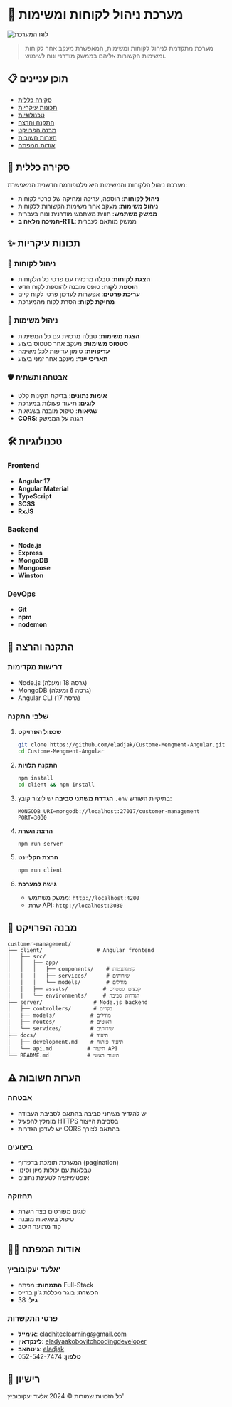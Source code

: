 # 🎯 מערכת ניהול לקוחות ומשימות

<p align="center">
  
![לוגו המערכת](client/src/assets/logo.svg)

</p>

> מערכת מתקדמת לניהול לקוחות ומשימות, המאפשרת מעקב אחר לקוחות ומשימות הקשורות אליהם בממשק מודרני ונוח לשימוש.

## 📋 תוכן עניינים
- [סקירה כללית](#סקירה-כללית)
- [תכונות עיקריות](#תכונות-עיקריות)
- [טכנולוגיות](#טכנולוגיות)
- [התקנה והרצה](#התקנה-והרצה)
- [מבנה הפרויקט](#מבנה-הפרויקט)
- [הערות חשובות](#הערות-חשובות)
- [אודות המפתח](#אודות-המפתח)

## 🎯 סקירה כללית

מערכת ניהול הלקוחות והמשימות היא פלטפורמה חדשנית המאפשרת:
- **ניהול לקוחות**: הוספה, עריכה ומחיקה של פרטי לקוחות
- **ניהול משימות**: מעקב אחר משימות הקשורות ללקוחות
- **ממשק משתמש**: חווית משתמש מודרנית ונוח בעברית
- **תמיכה מלאה ב-RTL**: ממשק מותאם לעברית

## ✨ תכונות עיקריות

### 👥 ניהול לקוחות
- **הצגת לקוחות**: טבלה מרכזית עם פרטי כל הלקוחות
- **הוספת לקוח**: טופס מובנה להוספת לקוח חדש
- **עריכת פרטים**: אפשרות לעדכון פרטי לקוח קיים
- **מחיקת לקוח**: הסרת לקוח מהמערכת

### 📝 ניהול משימות
- **הצגת משימות**: טבלה מרכזית עם כל המשימות
- **סטטוס משימות**: מעקב אחר סטטוס ביצוע
- **עדיפויות**: סימון עדיפות לכל משימה
- **תאריכי יעד**: מעקב אחר זמני ביצוע

### 🛡️ אבטחה ותשתית
- **אימות נתונים**: בדיקת תקינות קלט
- **לוגים**: תיעוד פעולות במערכת
- **שגיאות**: טיפול מובנה בשגיאות
- **CORS**: הגנה על הממשק

## 🛠️ טכנולוגיות

### Frontend
- **Angular 17**
- **Angular Material**
- **TypeScript**
- **SCSS**
- **RxJS**

### Backend
- **Node.js**
- **Express**
- **MongoDB**
- **Mongoose**
- **Winston**

### DevOps
- **Git**
- **npm**
- **nodemon**

## 🚀 התקנה והרצה

### דרישות מקדימות
- Node.js (גרסה 18 ומעלה)
- MongoDB (גרסה 6 ומעלה)
- Angular CLI (גרסה 17)

### שלבי התקנה

1. **שכפול הפרויקט**
   ```bash
   git clone https://github.com/eladjak/Custome-Mengment-Angular.git
   cd Custome-Mengment-Angular
   ```

2. **התקנת תלויות**
   ```bash
   npm install
   cd client && npm install
   ```

3. **הגדרת משתני סביבה**
   יש ליצור קובץ `.env` בתיקיית השורש:
   ```
   MONGODB_URI=mongodb://localhost:27017/customer-management
   PORT=3030
   ```

4. **הרצת השרת**
   ```bash
   npm run server
   ```

5. **הרצת הקליינט**
   ```bash
   npm run client
   ```

6. **גישה למערכת**
   - ממשק משתמש: `http://localhost:4200`
   - שרת API: `http://localhost:3030`

## 📁 מבנה הפרויקט

```
customer-management/
├── client/                 # Angular frontend
│   ├── src/
│   │   ├── app/
│   │   │   ├── components/    # קומפוננטות
│   │   │   ├── services/      # שירותים
│   │   │   └── models/        # מודלים
│   │   ├── assets/           # קבצים סטטיים
│   │   └── environments/     # הגדרות סביבה
├── server/                # Node.js backend
│   ├── controllers/       # בקרים
│   ├── models/           # מודלים
│   ├── routes/           # ראוטים
│   └── services/         # שירותים
├── docs/                 # תיעוד
│   ├── development.md    # תיעוד פיתוח
│   └── api.md           # תיעוד API
└── README.md            # תיעוד ראשי
```

## ⚠️ הערות חשובות

### אבטחה
- יש להגדיר משתני סביבה בהתאם לסביבת העבודה
- מומלץ להפעיל HTTPS בסביבת הייצור
- יש לעדכן הגדרות CORS בהתאם לצורך

### ביצועים
- המערכת תומכת בדפדוף (pagination)
- טבלאות עם יכולות מיון וסינון
- אופטימיזציה לטעינת נתונים

### תחזוקה
- לוגים מפורטים בצד השרת
- טיפול בשגיאות מובנה
- קוד מתועד היטב

## 👨‍💻 אודות המפתח

### אלעד יעקובוביץ'
- **התמחות**: מפתח Full-Stack
- **הכשרה**: בוגר מכללת ג'ון ברייס
- **גיל**: 38

### פרטי התקשרות
- **אימייל**: [eladhiteclearning@gmail.com](mailto:eladhiteclearning@gmail.com)
- **לינקדאין**: [eladyaakobovitchcodingdeveloper](https://www.linkedin.com/in/eladyaakobovitchcodingdeveloper/)
- **גיטהאב**: [eladjak](https://github.com/eladjak)
- **טלפון**: 052-542-7474

## 📄 רישיון
כל הזכויות שמורות © 2024 אלעד יעקובוביץ'